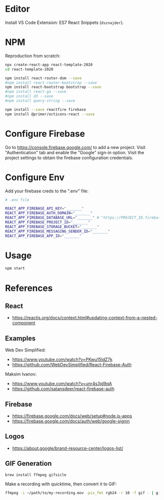 
# Editor

Install VS Code Extension: ES7 React Snippets (`dsznajder`).

# NPM

Reproduction from scratch:

```sh
npx create-react-app react-template-2020
cd react-template-2020
```

```sh
npm install react-router-dom --save
#npm install react-router-bootstrap --save
npm install react-bootstrap bootstrap --save
#npm install react-ga --save
#npm install d3 --save
#npm install query-string --save

npm install --save reactfire firebase
npm install @primer/octicons-react --save
```

# Configure Firebase

Go to https://console.firebase.google.com/ to add a new project. Visit "Authentication"  tab and enable the "Google" sign-in option. Visit the project settings to obtain the firebase configuration credentials.

# Configure Env

Add your firebase creds to the ".env" file:

```sh
# .env file

REACT_APP_FIREBASE_API_KEY="_______"
REACT_APP_FIREBASE_AUTH_DOMAIN="_______"
REACT_APP_FIREBASE_DATABASE_URL="_______" # "https://PROJECT_ID.firebaseio.com",
REACT_APP_FIREBASE_PROJECT_ID="_______"
REACT_APP_FIREBASE_STORAGE_BUCKET="_______"
REACT_APP_FIREBASE_MESSAGING_SENDER_ID="_______"
REACT_APP_FIREBASE_APP_ID="_______"
```

# Usage

```sh
npm start
```



# References

## React

  + https://reactjs.org/docs/context.html#updating-context-from-a-nested-component


## Examples

Web Dev Simplified:
  + https://www.youtube.com/watch?v=PKwu15ldZ7k
  + https://github.com/WebDevSimplified/React-Firebase-Auth

Maksim Ivanov:

  + https://www.youtube.com/watch?v=unr4s3jd9qA
  + https://github.com/satansdeer/react-firebase-auth

## Firebase

  + https://firebase.google.com/docs/web/setup#node.js-apps
  + https://firebase.google.com/docs/auth/web/google-signin

## Logos

  + https://about.google/brand-resource-center/logos-list/

## GIF Generation

```sh
brew install ffmpeg gifsicle
```

Make a recording with quicktime, then convert it to GIF:

```sh
ffmpeg -i ~/path/to/my-recording.mov -pix_fmt rgb24 -r 10 -f gif - | gifsicle --optimize=3 --delay=3 > demo.gif
```
